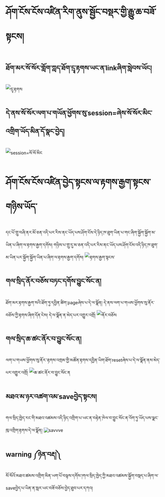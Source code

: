 # ཤོག་ངོས་ངོས་འཛིན་རིག་ནུས་སྦྱོང་བསྡར་གྱི་རྒྱུ་ཆ་བཟོ་སྟངས།
## ཐོག་མར་སོ་སོར་གློག་ཀླད་ཐོག་དྲྭ་རྟགས་ཡང་ན་linkཞིག་སླེབས་ཡོང།
![དྲྭ་རྟགས](https://user-images.githubusercontent.com/124126972/218076977-a97ffd02-300b-4392-a883-54f359d1c56e.jpg)
## དེ་ནས་སོ་སོར་ལག་པ་གཡོན་ཕྱོགས་སུ་session=ཞེས་སོ་སོར་མིང་འགྲིག་ཡོད་མིན་དོ་སྣང་བྱེད།
![session=སོ་སོ་མིང](https://user-images.githubusercontent.com/124126972/218077663-37806f99-70eb-4a9a-ba20-c8604285079e.jpg)
# ཤོག་ངོས་ངོས་འཛིན་བྱེད་སྟངས་ལ་རྟགས་རྒྱག་སྟངས་གཉིས་ཡོད་
དང་པོ་གྲུ་བཞི་ནར་མོ་ཅན་འདི་པར་རིས་ནང་ཡོད་པས་ཤོག་ངོས་དེ་ཉིད་ཁ་ཐུག་ཡིན་པ་གང་ཞིག་སྐྱོག་སྐྱོག་མ་ཡིན་པ་ཞིག་ལ་རྟགས་རྒྱག་དགོས།
གཉིས་པ་གྲུ་དུ་མ་ཅན་འདི་པར་རིས་ནང་ཡོད་པས་ཤོག་ངོས་འདི་ཉིད་ཁ་ཐུག་མ་ཡིན་པར་སྐྱོག་སྐྱོག་ཡིན་པ་ཞིག་ལ་རྟགས་རྒྱག་དགོས།
![རྟགས་རྒྱག་སྟངས་](https://user-images.githubusercontent.com/124126972/218078282-245fb2bf-d060-4541-a091-cfb232ad6a88.jpg)
## གལ་སྲིད་ནོར་བཅོས་བཏང་དགོས་བྱུང་སོང་ན།
ཐོག་མར་རྟགས་རྒྱག་སའི་ཐོག་ཏུ་དབྱིན་ཚིག་pageཞེས་པ་དེ་ལ་སྣོན།
དེ་ནས་ལག་པ་གཡས་ཕྱོགས་སུ་ནོར་བཅོས་ཀྱི་རྟགས་ཞིག་དོན་ངེས།
དེ་ལ་སྣོན་ན་མེད་པར་འགྱུར་འགྲོ།
![ནོར་བཅོས](https://user-images.githubusercontent.com/124126972/218078588-d5fc141c-c59f-4400-b19d-eaff969dcf7e.jpg)
## གལ་སྲིད་ཆ་ཚང་ནོར་བ་བྱུང་སོང་ན།
ལག་པ་གཡས་ཕྱོགས་སུ་ནོར་་རྟགས་འགྲམ་གྱི་མཚོན་རྟགས་དབྱིན་ཡིག་ཐོག་resetཞེས་པ་དེ་ལ་སྣོན་ནས་མེད་པར་འགྱུར་འགྲོ།
![ཆ་ཚང་ནོར་བ་བྱུང་སོང་ན](https://user-images.githubusercontent.com/124126972/218078865-d5097e41-5d66-4058-ae67-e9302ce731bf.jpg)
## མཐའ་མ་ཉར་འཚག་འམ་saveབྱེད་སྟངས།
གལ་སྲིད་ཁྱེད་རང་གི་མཐའ་འཚམས་འདི་ཉིད་འགྲིག་པ་ཡང་ན་བརྟེན་ཁེལ་བ་བྱུང་སོང་ན་འོག་ཏུ་ཡོད་པས་ལྗང་ཁུ་འགྲིག་རྟགས་དེ་ལ་སྣོན།
![savvve](https://user-images.githubusercontent.com/124126972/218079049-7e664acf-d808-4e94-8933-bda99344d8b5.jpg)
## warning ༼ཉེན་བརྡ།༽
སོ་སོའོ་མཐའ་ཚམས་འགྲིག་མིན་ཡག་པོ་བལྟས་དགོས་།གལ་སྲིད་ཁྱེད་ཀྱི་མཐའ་འཚམས་སྐྱོག་བསྡད་པ་ཞིག་ལ་saveབྱེད་པ་ཡིན་ན་སླར་ཡང་བཟོ་བཅོས་བྱེད་ཐུབ་པར་དཀའ།
